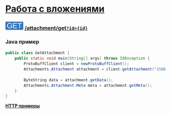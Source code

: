 [Работа с вложениями](../../index.md)
=====================================================

### ![GET](../../../../img/get.png) [/attachment/get`?id={id}`](../index.md)

### Java пример

```java
public class GetAttachment {
    public static void main(String[] args) throws IOException {
        ProtoBuffClient client = newProtoBuffClient();
        Attachments.Attachment attachment = client.getAttachment("1586:412");

        ByteString data = attachment.getData();
        Attachments.Attachment.Meta meta = attachment.getMeta();
    }
}

```

**[HTTP примеры](get.md)**
